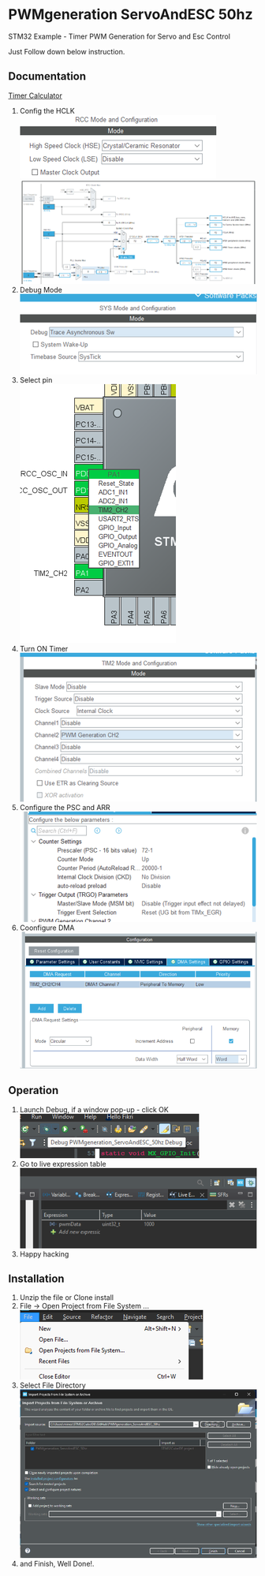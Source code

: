 
# PWMgeneration ServoAndESC 50hz

STM32 Example - Timer PWM Generation for Servo and Esc Control
 
Just Follow down below instruction.


## Documentation

[Timer Calculator](https://github.com/v0idv0id/STM32-Scaler)

  1. Config the HCLK  
  ![RCC](/Image/RCC.png)
  ![HCLK](/Image/HCLKconfig.png)
  2. Debug Mode   
  ![Debug](/Image/SysMoodeDebug.png)
  3. Select pin   
  ![Select](/Image/Select.png)
  4. Turn ON Timer    
  ![Timer](/Image/TIMmode.png)
  5. Configure the PSC and ARR    
  ![PSC ARR](/Image/PSCandARR.png)
  6. Coonfigure DMA   
  ![DMA](/Image/DMA.png)



## Operation
  1. Launch Debug, if a window pop-up - click OK    
  ![LaunchDebug](/Image/lanuchDebug.png)
  2. Go to live expression table
  ![live Expression](/Image/LineExpressione.png)
  3. Happy hacking



## Installation

  1. Unzip the file or Clone install
  2. File -> Open Project from File System ...
  ![File System](/Image/FileOpen.png)
  3. Select File Directory
  ![Import](/Image/import.png)
  4. and Finish, Well Done!.

    